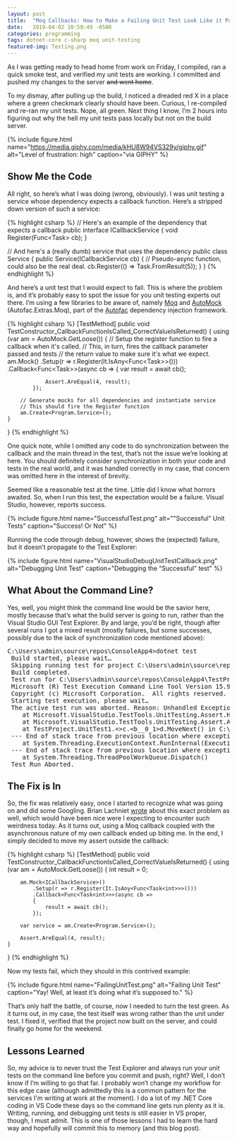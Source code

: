 ```yaml
---
layout: post
title:  "Moq Callbacks: How to Make a Failing Unit Test Look Like it Passes"
date:   2019-04-02 10:59:49 -0500
categories: programming
tags: dotnet-core c-sharp moq unit-testing
featured-img: Testing.png
---
```


As I was getting ready to head home from work on Friday, I compiled, ran a quick smoke test, and verified my unit tests are working. I committed and pushed my changes to the server ~~and went home~~.

To my dismay, after pulling up the build, I noticed a dreaded red X in a place where a green checkmark clearly should have been. Curious, I re-compiled and re-ran my unit tests. Nope, all green. Next thing I know, I’m 2 hours into figuring out why the hell my unit tests pass locally but not on the build server. 

{% include figure.html name="https://media.giphy.com/media/kHU8W94VS329y/giphy.gif" alt="Level of frustration: high" caption="via GIPHY" %}

## Show Me the Code

All right, so here’s what I was doing (wrong, obviously). I was unit testing a service whose dependency expects a callback function. Here’s a stripped down version of such a service:

{% highlight csharp %}
// Here's an example of the dependency that expects a callback
public interface ICallbackService
{
    void Register(Func<Task<int>> cb);
}

// And here's a (really dumb) service that uses the dependency
public class Service
{
    public Service(ICallbackService cb)
    {
        // Pseudo-async function, could also be the real deal.
        cb.Register(() => Task.FromResult(5));
    }
}
{% endhighlight %}

And here’s a unit test that I would expect to fail. This is where the problem is, and it’s probably easy to spot the issue for you unit testing experts out there. I’m using a few libraries to be aware of, namely [Moq](https://github.com/moq/moq4) and [AutoMock](https://www.nuget.org/packages/Autofac.Extras.Moq/) (Autofac.Extras.Moq), part of the [Autofac](http://autofac.org/) dependency injection framework.

{% highlight csharp %}
[TestMethod]
public void TestConstructor_CallbackFunctionIsCalled_CorrectValueIsReturned()
{
    using (var am = AutoMock.GetLoose())
    {
        // Setup the register function to fire a callback when it's called.
        // This, in turn, fires the callback parameter passed and tests
        // the return value to make sure it's what we expect.
        am.Mock<ICallbackService>()
            .Setup(r => r.Register(It.IsAny<Func<Task<int>>>()))
            .Callback<Func<Task<int>>>(async cb =>
            {
                var result = await cb();

                Assert.AreEqual(4, result);
            });

        // Generate mocks for all dependencies and instantiate service
        // This should fire the Register function
        am.Create<Program.Service>();
    }
}
{% endhighlight %}

One quick note, while I omitted any code to do synchronization between the callback and the main thread in the test, that’s not the issue we’re looking at here. You should definitely consider synchronization in both your code and tests in the real world, and it was handled correctly in my case, that concern was omitted here in the interest of brevity. 

Seemed like a reasonable test at the time. Little did I know what horrors awaited. So, when I run this test, the expectation would be a failure. Visual Studio, however, reports success.

{% include figure.html name="SuccessfulTest.png" alt="&quot;Successful&quot; Unit Tests" caption="Success! Or Not" %}

Running the code through debug, however, shows the (expected) failure, but it doesn’t propagate to the Test Explorer:

{% include figure.html name="VisualStudioDebugUnitTestCallback.png" alt="Debugging Unit Test" caption="Debugging the “Successful” test" %}

## What About the Command Line?

Yes, well, you might think the command line would be the savior here, mostly because that’s what the build server is going to run, rather than the Visual Studio GUI Test Explorer. By and large, you’d be right, though after several runs I got a mixed result (mostly failures, but some successes, possibly due to the lack of synchronization code mentioned above):

<pre>
C:\Users\admin\source\repos\ConsoleApp4>dotnet test
 Build started, please wait…
 Skipping running test for project C:\Users\admin\source\repos\ConsoleApp4\ConsoleApp4\ConsoleApp4.csproj. To run tests with dotnet test add "true" property to project file.
 Build completed.
 Test run for C:\Users\admin\source\repos\ConsoleApp4\TestProject\bin\Debug\netcoreapp2.1\TestProject.dll(.NETCoreApp,Version=v2.1)
 Microsoft (R) Test Execution Command Line Tool Version 15.9.0
 Copyright (c) Microsoft Corporation.  All rights reserved.
 Starting test execution, please wait…
 The active test run was aborted. Reason: Unhandled Exception: Microsoft.VisualStudio.TestTools.UnitTesting.AssertFailedException: Assert.AreEqual failed. Expected:&lt;4%gt;. Actual:&lt;5&gt;.
    at Microsoft.VisualStudio.TestTools.UnitTesting.Assert.HandleFail(String assertionName, String message, Object[] parameters)
    at Microsoft.VisualStudio.TestTools.UnitTesting.Assert.AreEqual[T](T expected, T actual, String message, Object[] parameters)
    at TestProject.UnitTest1.&lt;&gt;c.&lt;b__0_1&gt;d.MoveNext() in C:\Users\admin\source\repos\ConsoleApp4\TestProject\UnitTest1.cs:line 23
 --- End of stack trace from previous location where exception was thrown ---
    at System.Threading.ExecutionContext.RunInternal(ExecutionContext executionContext, ContextCallback callback, Object state)
 --- End of stack trace from previous location where exception was thrown ---
    at System.Threading.ThreadPoolWorkQueue.Dispatch()
 Test Run Aborted.
</pre>

## The Fix is In

So, the fix was relatively easy, once I started to recognize what was going on and did some Googling. Brian Lachniet [wrote](http://blachniet.com/blog/assertions-in-moq-callbacks/) about this exact problem as well, which would have been nice were I expecting to encounter such weirdness today. As it turns out, using a Moq callback coupled with the asynchronous nature of my own callback ended up biting me. In the end, I simply decided to move my assert outside the callback:

{% highlight csharp %}
[TestMethod]
public void TestConstructor_CallbackFunctionIsCalled_CorrectValueIsReturned()
{
    using (var am = AutoMock.GetLoose())
    {
        int result = 0;

        am.Mock<ICallbackService>()
            .Setup(r => r.Register(It.IsAny<Func<Task<int>>>()))
            .Callback<Func<Task<int>>>(async cb =>
            {
                result = await cb();
            });

        var service = am.Create<Program.Service>();

        Assert.AreEqual(4, result);
    }
}
{% endhighlight %}

Now my tests fail, which they should in this contrived example:

{% include figure.html name="FailingUnitTest.png" alt="Failing Unit Test" caption="Yay! Well, at least it’s doing what it’s supposed to." %}

That’s only half the battle, of course, now I needed to turn the test green. As it turns out, in my case, the test itself was wrong rather than the unit under test. I fixed it, verified that the project now built on the server, and could finally go home for the weekend.

## Lessons Learned

So, my advice is to never trust the Test Explorer and always run your unit tests on the command line before you commit and push, right? Well, I don’t know if I’m willing to go that far. I probably won’t change my workflow for this edge case (although admittedly this is a common pattern for the services I'm writing at work at the moment). I do a lot of my .NET Core coding in VS Code these days so the command line gets run plenty as it is. Writing, running, and debugging unit tests is still easier in VS proper, though, I must admit. This is one of those lessons I had to learn the hard way and hopefully will commit this to memory (and this blog post).